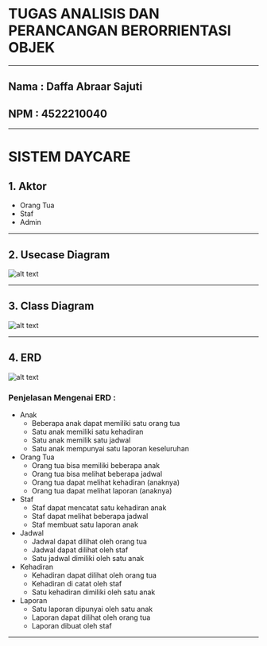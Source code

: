 # TUGAS ANALISIS DAN PERANCANGAN BERORRIENTASI OBJEK
---
## Nama : Daffa Abraar Sajuti
## NPM  : 4522210040
---
# SISTEM DAYCARE
## 1. Aktor 
- Orang Tua
- Staf
- Admin
---
## 2. Usecase Diagram
![alt text](https://github.com/DaffaAbraarSajuti/Analisis-dan-Perancangan-Berorientasi-Objek/blob/main/Tugas%20Daycare/Usecase%20Daycare.png?raw=true)

----
## 3. Class Diagram
![alt text](https://github.com/DaffaAbraarSajuti/Analisis-dan-Perancangan-Berorientasi-Objek/blob/main/Tugas%20Daycare/ClassDiagram%20Daycare.png?raw=true)

---
## 4. ERD 
![alt text](https://github.com/DaffaAbraarSajuti/Analisis-dan-Perancangan-Berorientasi-Objek/blob/main/Tugas%20Daycare/ERD%20Daycare.png?raw=true)
### Penjelasan Mengenai ERD :
- Anak
  - Beberapa anak dapat memiliki satu orang tua
  - Satu anak memiliki satu kehadiran
  - Satu anak memilik satu jadwal
  - Satu anak mempunyai satu laporan keseluruhan
- Orang Tua
  - Orang tua bisa memiliki beberapa anak
  - Orang tua bisa melihat beberapa jadwal
  - Orang tua dapat melihat kehadiran (anaknya)
  - Orang tua dapat melihat laporan (anaknya)
- Staf
  - Staf dapat mencatat satu kehadiran anak
  - Staf dapat melihat beberapa jadwal
  - Staf membuat satu laporan anak
- Jadwal
  - Jadwal dapat dilihat oleh orang tua
  - Jadwal dapat dilihat oleh staf
  - Satu jadwal dimiliki oleh satu anak
- Kehadiran
  - Kehadiran dapat dilihat oleh orang tua
  - Kehadiran di catat oleh staf
  - Satu kehadiran dimiliki oleh satu anak
- Laporan
  - Satu laporan dipunyai oleh satu anak
  - Laporan dapat dilihat oleh orang tua
  - Laporan dibuat oleh staf
----
